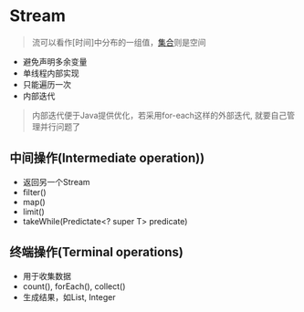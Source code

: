 # Stream

> 流可以看作[时间]中分布的一组值，[集合](Java_Collection.md)则是空间

- 避免声明多余变量
- 单线程内部实现
- 只能遍历一次
- 内部迭代

> 内部迭代便于Java提供优化，若采用for-each这样的外部迭代, 就要自己管理并行问题了

## 中间操作(Intermediate operation)) 

- 返回另一个Stream
- filter()
- map()
- limit()
- takeWhile(Predictate<? super T> predicate)

## 终端操作(Terminal operations)

- 用于收集数据
- count(), forEach(), collect()
- 生成结果，如List, Integer